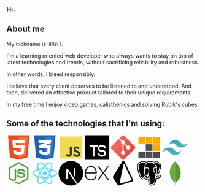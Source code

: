 <link rel="stylesheet" href="./style.css">

### Hi.

## About me

My nickname is lilKriT.

I'm a learning oriented web developer who always wants to stay on top of latest technologies and trends, without sacrificing reliability and robustness.

In other words, I bleed responsibly.

I believe that every client deserves to be listened to and understood. And then, delivered an effective product tailored to their unique requirements.

In my free time I enjoy video games, calisthenics and solving Rubik's cubes.

## Some of the technologies that I'm using:

<div class="technologies">
<img src="./img/html5-icon.svg"  width="64">
<img src="./img/css3-icon.svg" width="64">
<img src="./img/js-icon.svg" width="64">
<img src="./img/typescript-svgrepo-com.svg" width="64">
<!-- <img src="./img/github-icon.svg" width=64> -->
<img src="./img/git-icon.svg" width="64">
<img src="./img/light-pnpm-svgrepo-com.svg" width="64">
<img src="./img/tailwind-icon.svg" width="64">
<img src="./img/node-icon.svg" width="64">
<img src="./img/react-icon.svg" width="64">
<img src="./img/next-dot-js-svgrepo-com.svg" width="64">
<img src="./img/express-icon.svg" width="64">
<img src="./img/prisma-svgrepo-com.svg" width="64">
<img src="./img/postgresql-svgrepo-com.svg" width="64">
<img src="./img/mongo-icon.svg" width="64">

</div>

<!--

**lilKriT/lilKriT** is a ✨ _special_ ✨ repository because its `README.md` (this file) appears on your GitHub profile.

Here are some ideas to get you started:

- 🔭 I’m currently working on ...
- 🌱 I’m currently learning ...
- 👯 I’m looking to collaborate on ...
- 🤔 I’m looking for help with ...
- 💬 Ask me about ...
- 📫 How to reach me: ...
- 😄 Pronouns: ...
- ⚡ Fun fact: ...
-->
